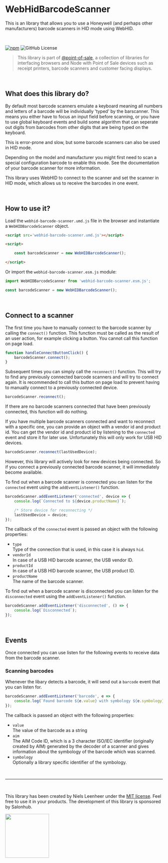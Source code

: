# WebHidBarcodeScanner

This is an library that allows you to use a Honeywell (and perhaps other manufacturers) barcode scanners in HID mode using WebHID. 

<br>

[![npm](https://img.shields.io/npm/v/@point-of-sale/webhid-barcode-scanner)](https://www.npmjs.com/@point-of-sale/webhid-barcode-scanner)
![GitHub License](https://img.shields.io/github/license/NielsLeenheer/WebHidBarcodeScanner)


> This library is part of [@point-of-sale](https://point-of-sale.dev), a collection of libraries for interfacing browsers and Node with Point of Sale devices such as receipt printers, barcode scanners and customer facing displays.

<br>

## What does this library do?

By default most barcode scanners emulate a keyboard meaning all numbers and letters of a barcode will be individually 'typed' by the barscanner. This means you either have to focus an input field before scanning, or you have to use global keyboard events and build some algorithm that can seperate out digits from barcodes from other digits that are being typed on the keyboard. 

This is error-prone and slow, but some barcode scanners can also be used in HID mode.

Depending on the model and manufacturer you might first need to scan a special configuration barcode to enable this mode. See the documentation of your barcode scanner for more information.

This library uses WebHID to connect to the scanner and set the scanner in HID mode, which allows us to receive the barcodes in one event.

<br>

## How to use it?

Load the `webhid-barcode-scanner.umd.js` file in the browser and instantiate a `WebHIDBarcodeScanner` object. 

```html
<script src='webhid-barcode-scanner.umd.js'></script>

<script>

    const barcodeScanner = new WebHIDBarcodeScanner();

</script>
```

Or import the `webhid-barcode-scanner.esm.js` module:

```js
import WebHIDBarcodeScanner from 'webhid-barcode-scanner.esm.js';

const barcodeScanner = new WebHIDBarcodeScanner();
```

<br>

## Connect to a scanner

The first time you have to manually connect to the barcode scanner by calling the `connect()` function. This function must be called as the result of an user action, for example clicking a button. You cannot call this function on page load.

```js
function handleConnectButtonClick() {
    barcodeScanner.connect();
}
```

Subsequent times you can simply call the `reconnect()` function. This will try to find any previously connected barcode scanners and will try to connect again. It is recommended to call this button on page load to prevent having to manually connect to a previously connected device.

```js
barcodeScanner.reconnect();
```

If there are no barcode scanners connected that have been previously connected, this function will do nothing.

If you have multiple barcode scanners connected and want to reconnect with a specific one, you can provide an object with a vendor id and product id. You can get the vendor id and product id by listening to the `connected` event and store it for later use. Unfortunately this will only work for USB HID devices. 

```js
barcodeScanner.reconnect(lastUsedDevice);
```

However, this library will actively look for new devices being connected. So if you connect a previously connected barcode scanner, it will immediately become available.

To find out when a barcode scanner is connected you can listen for the `connected` event using the `addEventListener()` function.

```js
barcodeScanner.addEventListener('connected', device => {
    console.log(`Connected to ${device.productName}`);

    /* Store device for reconnecting */
    lastUsedDevice = device;
});
```

The callback of the `connected` event is passed an object with the following properties:

-   `type`<br>
    Type of the connection that is used, in this case it is always `hid`.
-   `vendorId`<br>
    In case of a USB HID barcode scanner, the USB vendor ID.
-   `productId`<br>
    In case of a USB HID barcode scanner, the USB product ID.
-   `productName`<br>
    The name of the barcode scanner.

To find out when a barcode scanner is disconnected you can listen for the `disconnected` event using the `addEventListener()` function.

```js
barcodeScanner.addEventListener('disconnected', () => {
    console.log(`Disconnected`);
});
```

<br>

## Events

Once connected you can use listen for the following events to receive data from the barcode scanner.

### Scanning barcodes

Whenever the libary detects a barcode, it will send out a `barcode` event that you can listen for.

```js
barcodeScanner.addEventListener('barcode', e => {
    console.log(`Found barcode ${e.value} with symbology ${e.symbology}`);
});
```

The callback is passed an object with the following properties:

-   `value`<br>
    The value of the barcode as a string
-   `aim`<br>
    The AIM Code ID, which is a 3 character ISO/IEC identifier (originally created by AIM) generated by the decoder of a scanner and gives information about the symbology of the barcode which was scanned.
-   `symbology`<br>
    Optionally a library specific identifier of the symbology. 

<br>

-----

<br>

This library has been created by Niels Leenheer under the [MIT license](LICENSE). Feel free to use it in your products. The  development of this library is sponsored by Salonhub.

<a href="https://salohub.nl"><img src="https://salonhub.nl/assets/images/salonhub.svg" width=140></a>
